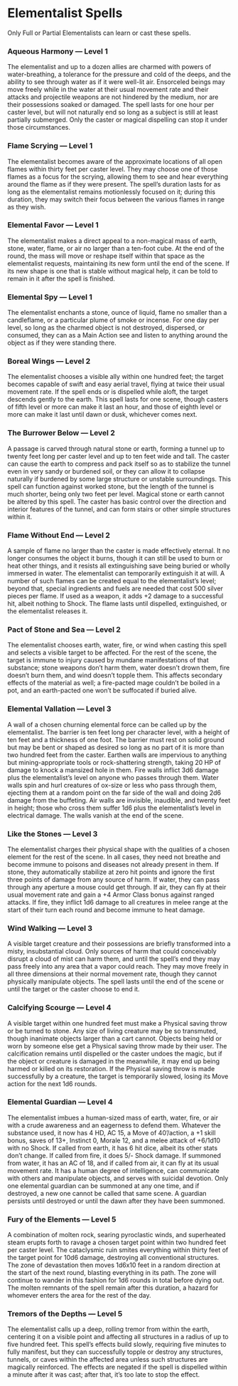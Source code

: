# Elementalist Spells

Only Full or Partial Elementalists can learn or cast these spells.

### Aqueous Harmony — Level 1

The elementalist and up to a dozen allies are charmed with powers of
water-breathing, a tolerance for the pressure and cold of the deeps,
and the ability to see through water as if it were well-lit air. Ensorceled
beings may move freely while in the water at their usual movement
rate and their attacks and projectile weapons are not hindered by
the medium, nor are their possessions soaked or damaged. The spell
lasts for one hour per caster level, but will not naturally end so long
as a subject is still at least partially submerged. Only the caster or
magical dispelling can stop it under those circumstances.

### Flame Scrying — Level 1

The elementalist becomes aware of the approximate locations of all
open flames within thirty feet per caster level. They may choose one
of those flames as a focus for the scrying, allowing them to see and
hear everything around the flame as if they were present. The spell’s
duration lasts for as long as the elementalist remains motionlessly focused on it; during this duration, they may switch their focus between
the various flames in range as they wish.

### Elemental Favor — Level 1

The elementalist makes a direct appeal to a non-magical mass of
earth, stone, water, flame, or air no larger than a ten-foot cube. At
the end of the round, the mass will move or reshape itself within that
space as the elementalist requests, maintaining its new form until the
end of the scene. If its new shape is one that is stable without magical
help, it can be told to remain in it after the spell is finished.

### Elemental Spy — Level 1

The elementalist enchants a stone, ounce of liquid, flame no smaller
than a candleflame, or a particular plume of smoke or incense. For
one day per level, so long as the charmed object is not destroyed,
dispersed, or consumed, they can as a Main Action see and listen to
anything around the object as if they were standing there.

### Boreal Wings — Level 2

The elementalist chooses a visible ally within one hundred feet; the
target becomes capable of swift and easy aerial travel, flying at
twice their usual movement rate. If the spell ends or is dispelled while
aloft, the target descends gently to the earth. This spell lasts for one
scene, though casters of fifth level or more can make it last an hour,
and those of eighth level or more can make it last until dawn or dusk,
whichever comes next.

### The Burrower Below — Level 2

A passage is carved through natural stone or earth, forming a tunnel
up to twenty feet long per caster level and up to ten feet wide and tall.
The caster can cause the earth to compress and pack itself so as to
stabilize the tunnel even in very sandy or burdened soil, or they can
allow it to collapse naturally if burdened by some large structure or
unstable surroundings. This spell can function against worked stone,
but the length of the tunnel is much shorter, being only two feet per
level. Magical stone or earth cannot be altered by this spell. The
caster has basic control over the direction and interior features of the
tunnel, and can form stairs or other simple structures within it.

### Flame Without End — Level 2

A sample of flame no larger than the caster is made effectively eternal.
It no longer consumes the object it burns, though it can still be used
to burn or heat other things, and it resists all extinguishing save being
buried or wholly immersed in water. The elementalist can temporarily
extinguish it at will. A number of such flames can be created equal to
the elementalist’s level; beyond that, special ingredients and fuels are
needed that cost 500 silver pieces per flame. If used as a weapon,
it adds +2 damage to a successful hit, albeit nothing to Shock. The
flame lasts until dispelled, extinguished, or the elementalist releases it.

### Pact of Stone and Sea — Level 2

The elementalist chooses earth, water, fire, or wind when casting
this spell and selects a visible target to be affected. For the rest of the
scene, the target is immune to injury caused by mundane manifestations of that substance; stone weapons don’t harm them, water doesn’t
drown them, fire doesn’t burn them, and wind doesn’t topple them.
This affects secondary effects of the material as well; a fire-pacted
mage couldn’t be boiled in a pot, and an earth-pacted one won’t
be suffocated if buried alive.

### Elemental Vallation — Level 3

A wall of a chosen churning elemental force can be called up by
the elementalist. The barrier is ten feet long per character level, with
a height of ten feet and a thickness of one foot. The barrier must rest
on solid ground but may be bent or shaped as desired so long as
no part of it is more than two hundred feet from the caster. Earthen
walls are impervious to anything but mining-appropriate tools or
rock-shattering strength, taking 20 HP of damage to knock a mansized hole in them. Fire walls inflict 3d6 damage plus the elementalist’s
level on anyone who passes through them. Water walls spin and hurl
creatures of ox-size or less who pass through them, ejecting them at
a random point on the far side of the wall and doing 2d6 damage
from the buffeting. Air walls are invisible, inaudible, and twenty feet
in height; those who cross them suffer 1d6 plus the elementalist’s
level in electrical damage. The walls vanish at the end of the scene.

### Like the Stones — Level 3

The elementalist charges their physical shape with the qualities of a
chosen element for the rest of the scene. In all cases, they need not
breathe and become immune to poisons and diseases not already
present in them. If stone, they automatically stabilize at zero hit points
and ignore the first three points of damage from any source of harm.
If water, they can pass through any aperture a mouse could get
through. If air, they can fly at their usual movement rate and gain a
+4 Armor Class bonus against ranged attacks. If fire, they inflict 1d6
damage to all creatures in melee range at the start of their turn each
round and become immune to heat damage.

### Wind Walking — Level 3

A visible target creature and their possessions are briefly transformed
into a misty, insubstantial cloud. Only sources of harm that could
conceivably disrupt a cloud of mist can harm them, and until the
spell’s end they may pass freely into any area that a vapor could
reach. They may move freely in all three dimensions at their normal
movement rate, though they cannot physically manipulate objects.
The spell lasts until the end of the scene or until the target or the caster
choose to end it.

### Calcifying Scourge — Level 4

A visible target within one hundred feet must make a Physical saving throw or be turned to stone. Any size of living creature may be
so transmuted, though inanimate objects larger than a cart cannot.
Objects being held or worn by someone else get a Physical saving
throw made by their user. The calcification remains until dispelled
or the caster undoes the magic, but if the object or creature is damaged in the meanwhile, it may end up being harmed or killed on its
restoration. If the Physical saving throw is made successfully by a
creature, the target is temporarily slowed, losing its Move action for
the next 1d6 rounds.

### Elemental Guardian — Level 4

The elementalist imbues a human-sized mass of earth, water, fire,
or air with a crude awareness and an eagerness to defend them.
Whatever the substance used, it now has 4 HD, AC 15, a Move of
40’/action, a +1 skill bonus, saves of 13+, Instinct 0, Morale 12, and
a melee attack of +6/1d10 with no Shock. If called from earth, it
has 6 hit dice, albeit its other stats don’t change. If called from fire, it
does 5/- Shock damage. If summoned from water, it has an AC of
18, and if called from air, it can fly at its usual movement rate. It has
a human degree of intelligence, can communicate with others and
manipulate objects, and serves with suicidal devotion. Only one elemental guardian can be summoned at any one time, and if destroyed,
a new one cannot be called that same scene. A guardian persists
until destroyed or until the dawn after they have been summoned.

### Fury of the Elements — Level 5

A combination of molten rock, searing pyroclastic winds, and superheated steam erupts forth to ravage a chosen target point within two
hundred feet per caster level. The cataclysmic ruin smites everything
within thirty feet of the target point for 10d6 damage, destroying all
conventional structures. The zone of devastation then moves 1d6x10
feet in a random direction at the start of the next round, blasting everything in its path. The zone will continue to wander in this fashion
for 1d6 rounds in total before dying out. The molten remnants of the
spell remain after this duration, a hazard for whomever enters the
area for the rest of the day.

### Tremors of the Depths — Level 5

The elementalist calls up a deep, rolling tremor from within the earth,
centering it on a visible point and affecting all structures in a radius of
up to five hundred feet. This spell’s effects build slowly, requiring five
minutes to fully manifest, but they can successfully topple or destroy
any structures, tunnels, or caves within the affected area unless such
structures are magically reinforced. The effects are negated if the
spell is dispelled within a minute after it was cast; after that, it’s too
late to stop the effect.
